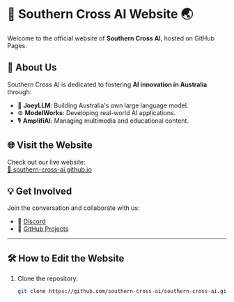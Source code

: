 # 🌟 Southern Cross AI Website 🌏

Welcome to the official website of **Southern Cross AI**, hosted on GitHub Pages.

## 🧐 About Us
Southern Cross AI is dedicated to fostering **AI innovation in Australia** through:
- 🦘 **JoeyLLM**: Building Australia's own large language model.
- ⚙️ **ModelWorks**: Developing real-world AI applications.
- 🎙️ **AmplifiAI**: Managing multimedia and educational content.

## 🌐 Visit the Website
Check out our live website:  
[🔗 southern-cross-ai.github.io](https://southern-cross-ai.github.io)

## 💡 Get Involved
Join the conversation and collaborate with us:  
- 💬 [Discord](#)
- 🔗 [GitHub Projects](https://github.com/southern-cross-ai)

---

## 🛠️ How to Edit the Website
1. Clone the repository:
   ```bash
   git clone https://github.com/southern-cross-ai/southern-cross-ai.github.io.git

